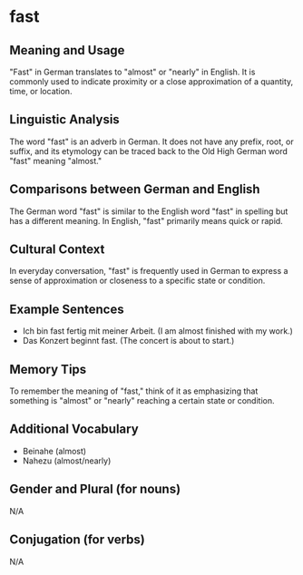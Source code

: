 # fast
## Meaning and Usage
"Fast" in German translates to "almost" or "nearly" in English. It is commonly used to indicate proximity or a close approximation of a quantity, time, or location.

## Linguistic Analysis
The word "fast" is an adverb in German. It does not have any prefix, root, or suffix, and its etymology can be traced back to the Old High German word "fast" meaning "almost."

## Comparisons between German and English
The German word "fast" is similar to the English word "fast" in spelling but has a different meaning. In English, "fast" primarily means quick or rapid.

## Cultural Context
In everyday conversation, "fast" is frequently used in German to express a sense of approximation or closeness to a specific state or condition.

## Example Sentences
- Ich bin fast fertig mit meiner Arbeit. (I am almost finished with my work.)
- Das Konzert beginnt fast. (The concert is about to start.)

## Memory Tips
To remember the meaning of "fast," think of it as emphasizing that something is "almost" or "nearly" reaching a certain state or condition.

## Additional Vocabulary
- Beinahe (almost)
- Nahezu (almost/nearly)

## Gender and Plural (for nouns)
N/A

## Conjugation (for verbs)
N/A